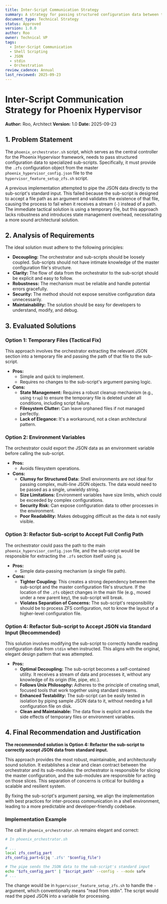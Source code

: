 ```yaml
---
title: Inter-Script Communication Strategy
summary: A strategy for passing structured configuration data between the phoenix_orchestrator.sh script and its sub-scripts.
document_type: Technical Strategy
status: Approved
version: 1.0.0
author: Roo
owner: Technical VP
tags:
  - Inter-Script Communication
  - Shell Scripting
  - JSON
  - stdin
  - Orchestration
review_cadence: Annual
last_reviewed: 2025-09-23
---
```


# Inter-Script Communication Strategy for Phoenix Hypervisor

**Author:** Roo, Architect
**Version:** 1.0
**Date:** 2025-09-23

## 1. Problem Statement

The `phoenix_orchestrator.sh` script, which serves as the central controller for the Phoenix Hypervisor framework, needs to pass structured configuration data to specialized sub-scripts. Specifically, it must provide the `.zfs` configuration object from the master `phoenix_hypervisor_config.json` file to the `hypervisor_feature_setup_zfs.sh` script.

A previous implementation attempted to pipe the JSON data directly to the sub-script's standard input. This failed because the sub-script is designed to accept a file path as an argument and validates the existence of that file, causing the process to fail when it receives a stream (`-`) instead of a path. The immediate tactical solution is using a temporary file, but this approach lacks robustness and introduces state management overhead, necessitating a more sound architectural solution.

## 2. Analysis of Requirements

The ideal solution must adhere to the following principles:

*   **Decoupling:** The orchestrator and sub-scripts should be loosely coupled. Sub-scripts should not have intimate knowledge of the master configuration file's structure.
*   **Clarity:** The flow of data from the orchestrator to the sub-script should be explicit and easy to follow.
*   **Robustness:** The mechanism must be reliable and handle potential errors gracefully.
*   **Security:** The method should not expose sensitive configuration data unnecessarily.
*   **Maintainability:** The solution should be easy for developers to understand, modify, and debug.

## 3. Evaluated Solutions

### Option 1: Temporary Files (Tactical Fix)

This approach involves the orchestrator extracting the relevant JSON section into a temporary file and passing the path of that file to the sub-script.

*   **Pros:**
    *   Simple and quick to implement.
    *   Requires no changes to the sub-script's argument parsing logic.
*   **Cons:**
    *   **State Management:** Requires a robust cleanup mechanism (e.g., using `trap`) to ensure the temporary file is deleted under all conditions, including script failure.
    *   **Filesystem Clutter:** Can leave orphaned files if not managed perfectly.
    *   **Lack of Elegance:** It's a workaround, not a clean architectural pattern.

### Option 2: Environment Variables

The orchestrator could export the JSON data as an environment variable before calling the sub-script.

*   **Pros:**
    *   Avoids filesystem operations.
*   **Cons:**
    *   **Clumsy for Structured Data:** Shell environments are not ideal for passing complex, multi-line JSON objects. The data would need to be passed as a single, unwieldy string.
    *   **Size Limitations:** Environment variables have size limits, which could be exceeded by complex configurations.
    *   **Security Risk:** Can expose configuration data to other processes in the environment.
    *   **Poor Readability:** Makes debugging difficult as the data is not easily visible.

### Option 3: Refactor Sub-script to Accept Full Config Path

The orchestrator could pass the path to the main `phoenix_hypervisor_config.json` file, and the sub-script would be responsible for extracting the `.zfs` section itself using `jq`.

*   **Pros:**
    *   Simple data-passing mechanism (a single file path).
*   **Cons:**
    *   **Tighter Coupling:** This creates a strong dependency between the sub-script and the master configuration file's structure. If the location of the `.zfs` object changes in the main file (e.g., moved under a new parent key), the sub-script will break.
    *   **Violates Separation of Concerns:** The sub-script's responsibility should be to process ZFS configuration, not to know the layout of a higher-level configuration file.

### Option 4: Refactor Sub-script to Accept JSON via Standard Input (Recommended)

This solution involves modifying the sub-script to correctly handle reading configuration data from `stdin` when instructed. This aligns with the original, elegant design pattern that was attempted.

*   **Pros:**
    *   **Optimal Decoupling:** The sub-script becomes a self-contained utility. It receives a stream of data and processes it, without any knowledge of its origin (file, pipe, etc.).
    *   **Follows Unix Philosophy:** Adheres to the principle of creating small, focused tools that work together using standard streams.
    *   **Enhanced Testability:** The sub-script can be easily tested in isolation by piping sample JSON data to it, without needing a full configuration file on disk.
    *   **Clean and Maintainable:** The data flow is explicit and avoids the side effects of temporary files or environment variables.

## 4. Final Recommendation and Justification

**The recommended solution is Option 4: Refactor the sub-script to correctly accept JSON data from standard input.**

This approach provides the most robust, maintainable, and architecturally sound solution. It establishes a clear and clean contract between the orchestrator and its sub-modules: the orchestrator is responsible for slicing the master configuration, and the sub-modules are responsible for acting on those slices. This separation of concerns is critical for building a scalable and resilient system.

By fixing the sub-script's argument parsing, we align the implementation with best practices for inter-process communication in a shell environment, leading to a more predictable and developer-friendly codebase.

### Implementation Example

The call in `phoenix_orchestrator.sh` remains elegant and correct:

```bash
# In phoenix_orchestrator.sh

# ...
local zfs_config_part
zfs_config_part=$(jq '.zfs' "$config_file")

# The pipe sends the JSON data to the sub-script's standard input
echo "$zfs_config_part" | "$script_path" --config - --mode safe
# ...
```

The change would be in `hypervisor_feature_setup_zfs.sh` to handle the `-` argument, which conventionally means "read from stdin". The script would read the piped JSON into a variable for processing.